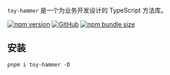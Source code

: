 <div align="left">

`toy-hammer` 是一个为业务开发设计的 TypeScript 方法库。

[![npm version](https://img.shields.io/npm/v/toy-hammer?style=flat-square)](https://www.npmjs.com/package/toy-hammer)
[![GitHub](https://img.shields.io/github/license/binghuis/toy-hammer.svg?style=flat-square)](https://github.com/binghuis/toy-hammer/blob/main/LICENSE)
[![npm bundle size](https://img.shields.io/bundlephobia/minzip/toy-hammer?style=flat-square)](https://bundlephobia.com/package/toy-hammer)

</div>

## 安装

```
pnpm i toy-hammer -D
```
